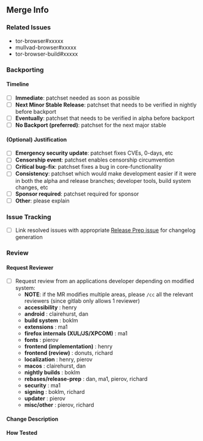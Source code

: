 ## Merge Info

<!-- Bookkeeping information for release management -->

### Related Issues
- tor-browser#xxxxx
- mullvad-browser#xxxxx
- tor-browser-build#xxxxx

### Backporting

#### Timeline
- [ ] **Immediate**: patchset needed as soon as possible
- [ ] **Next Minor Stable Release**: patchset that needs to be verified in nightly before backport
- [ ] **Eventually**: patchset that needs to be verified in alpha before backport
- [ ] **No Backport (preferred)**: patchset for the next major stable

#### (Optional) Justification
- [ ] **Emergency security update**: patchset fixes CVEs, 0-days, etc
- [ ] **Censorship event**: patchset enables censorship circumvention
- [ ] **Critical bug-fix**: patchset fixes a bug in core-functionality
- [ ] **Consistency**: patchset which would make development easier if it were in both the alpha and release branches; developer tools, build system changes, etc
- [ ] **Sponsor required**: patchset required for sponsor
- [ ] **Other**: please explain

### Issue Tracking
- [ ] Link resolved issues with appropriate [Release Prep issue](https://gitlab.torproject.org/groups/tpo/applications/-/issues/?sort=updated_desc&state=opened&label_name%5B%5D=Release%20Prep&first_page_size=20) for changelog generation

### Review

#### Request Reviewer

- [ ] Request review from an applications developer depending on modified system:
  - **NOTE**: if the MR modifies multiple areas, please `/cc` all the relevant reviewers (since gitlab only allows 1 reviewer)
  - **accessibility** : henry
  - **android** : clairehurst, dan
  - **build system** : boklm
  - **extensions** : ma1
  - **firefox internals (XUL/JS/XPCOM)** : ma1
  - **fonts** : pierov
  - **frontend (implementation)** : henry
  - **frontend (review)** : donuts, richard
  - **localization** : henry, pierov
  - **macos** : clairehurst, dan
  - **nightly builds** : boklm
  - **rebases/release-prep** : dan, ma1, pierov, richard
  - **security** : ma1
  - **signing** : boklm, richard
  - **updater** : pierov
  - **misc/other** : pierov, richard

#### Change Description

<!-- Whatever context the reviewer needs to effectively review the patchset; if the patch includes UX updates be sure to include screenshots/video of how any new behaviour -->

#### How Tested

<!-- Description of steps taken to verify the change -->